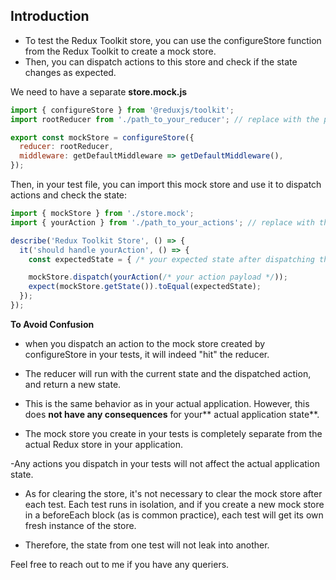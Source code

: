## Introduction

- To test the Redux Toolkit store, you can use the configureStore function from the Redux Toolkit to create a mock store.
- Then, you can dispatch actions to this store and check if the state changes as expected.

We need to have a separate **store.mock.js**

``` Javascript
import { configureStore } from '@reduxjs/toolkit';
import rootReducer from './path_to_your_reducer'; // replace with the path to your reducer

export const mockStore = configureStore({
  reducer: rootReducer,
  middleware: getDefaultMiddleware => getDefaultMiddleware(),
});
```
Then, in your test file, you can import this mock store and use it to dispatch actions and check the state:

``` Javascript
import { mockStore } from './store.mock';
import { yourAction } from './path_to_your_actions'; // replace with the path to your actions

describe('Redux Toolkit Store', () => {
  it('should handle yourAction', () => {
    const expectedState = { /* your expected state after dispatching the action */ };

    mockStore.dispatch(yourAction(/* your action payload */));
    expect(mockStore.getState()).toEqual(expectedState);
  });
});
```

**To Avoid Confusion**

- when you dispatch an action to the mock store created by configureStore in your tests, it will indeed "hit" the reducer.

- The reducer will run with the current state and the dispatched action, and return a new state.

- This is the same behavior as in your actual application.  However, this does **not have any consequences** for your** actual application state**.

- The mock store you create in your tests is completely separate from the actual Redux store in your application. 

-Any actions you dispatch in your tests will not affect the actual application state.

-  As for clearing the store, it's not necessary to clear the mock store after each test. Each test runs in isolation, and if you create a new mock store in a beforeEach block (as is common practice), each test will get its own fresh instance of the store. 

- Therefore, the state from one test will not leak into another.

Feel free to reach out to me if you have any queriers.
